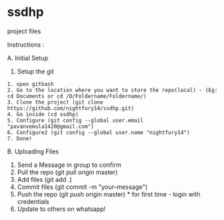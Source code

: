 # ssdhp
project files


Instructions :

A. Initial Setup

  1. Setup the git 
    
    1. open gitbash
    2. Go to the location where you want to store the repo(local) - (Eg: cd Documents or cd /D/Foldername/Foldername/)
    3. Clone the project (git clone https://github.com/nightfury14/ssdhp.git)
    4. Go inside (cd ssdhp)
    5. Configure (git config --global user.email "pavanvemula1420@gmail.com")
    6. Configure2 (git config --global user.name "nightfury14")
    7. Done!
 
B. Uploading Files

  1. Send a Message in group to confirm
  2. Pull the repo (git pull origin master)
  3. Add files (git add .)
  4. Commit files (git commit -m "your-message")
  5. Push the repo (git push origin master) * for first time - login with credentials
  6. Update to others on whatsapp!
 
